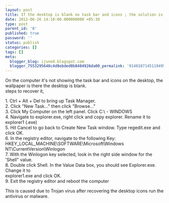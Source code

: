 ```yaml
---
layout: post
title: If the desktop is blank no task bar and icons ; the solution is here.
date: 2012-06-26 14:10:00.000000000 +05:30
type: post
parent_id: '0'
published: true
password: ''
status: publish
categories: []
tags: []
meta:
  blogger_blog: ijuned.blogspot.com
  blogger_7553295648c4d8ebded8b8484926da00_permalink: '9140187145119495156'
---
```

<div dir="ltr" style="text-align:left;">On the computer it's not showing the task bar and icons on the desktop, the wallpaper is there the desktop is blank.<br />steps to recover it,</p>
<p>1. Ctrl + Alt + Del to bring up Task Manager.<br />2. Click "New Task..." then click "Browse..."<br />3. Click My Computer on the left panel. Click C:\ - WINDOWS<br />4. Navigate to explorer.exe, right click and copy explorer. Rename it to explorer1 (.exe)<br />5. Hit Cancel to go back to Create New Task window. Type regedit.exe and click OK.<br />6. In the <span class="IL_AD" id="IL_AD1">registry editor<span class="IL_AD_ICON"></span></span>, navigate to the following Key:<br />HKEY_LOCAL_MACHINE\SOFTWARE\Microsoft\Windows NT\CurrentVersion\<span class="IL_AD" id="IL_AD2">Winlogon<span class="IL_AD_ICON"></span></span><br />7. With the Winlogon key selected, look in the right side window for the<br />'<span class="IL_AD" id="IL_AD7">Shell<span class="IL_AD_ICON"></span></span>" value.<br />8. Double click Shell. In the Value Data box, you should see Explorer.exe. Change it to<br />explorer1.exe and click OK.<br />9. Exit the registry editor and reboot the computer </p>
<p>This is caused due to <span class="IL_AD" id="IL_AD3">Trojan virus<span class="IL_AD_ICON"></span></span> after recovering the desktop icons run the antivirus or <span class="IL_AD" id="IL_AD6">malware<span class="IL_AD_ICON"></span></span>.</div>
